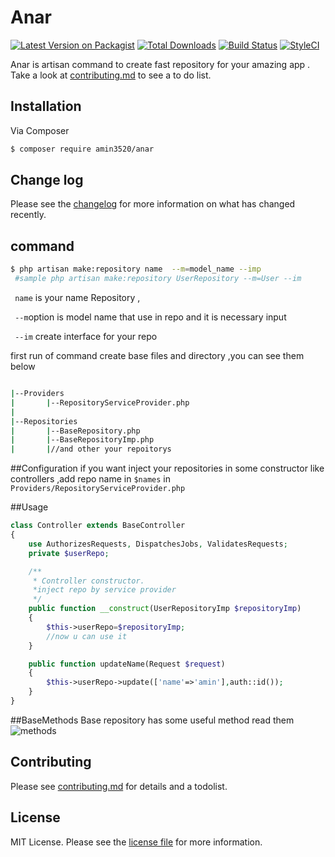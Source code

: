 # Anar

[![Latest Version on Packagist][ico-version]][link-packagist]
[![Total Downloads][ico-downloads]][link-downloads]
[![Build Status][ico-travis]][link-travis]
[![StyleCI][ico-styleci]][link-styleci]

Anar is artisan command to create fast repository for your amazing app . Take a look at [contributing.md](contributing.md) to see a to do list.

## Installation

Via Composer

``` bash
$ composer require amin3520/anar
```


## Change log

Please see the [changelog](changelog.md) for more information on what has changed recently.

## command

``` bash
$ php artisan make:repository name  --m=model_name --imp 
 #sample php artisan make:repository UserRepository --m=User --im
```
```  name ``` is your name Repository ,

```  --m ```option is  model name that use in repo and it is necessary input

```  --im ``` create interface for your repo


first run of command create base files and directory ,you can see them below

``` bash

|--Providers
|       |--RepositoryServiceProvider.php
|
|--Repositories
|       |--BaseRepository.php
|       |--BaseRepositoryImp.php
|       |//and other your repoitorys
```


##Configuration
if you want inject your repositories in some constructor like controllers ,add repo name 
in ```$names``` in ```Providers/RepositoryServiceProvider.php```


##Usage
```php
class Controller extends BaseController
{
    use AuthorizesRequests, DispatchesJobs, ValidatesRequests;
    private $userRepo;

    /**
     * Controller constructor.
     *inject repo by service provider
     */
    public function __construct(UserRepositoryImp $repositoryImp)
    {
        $this->userRepo=$repositoryImp;
        //now u can use it
    }

    public function updateName(Request $request)
    {
        $this->userRepo->update(['name'=>'amin'],auth::id());
    }
}
```


##BaseMethods
Base repository has some useful method read them 
![methods][methods]
## Contributing

Please see [contributing.md](contributing.md) for details and a todolist.


## License

MIT License. Please see the [license file](license.md) for more information.

[ico-version]: https://img.shields.io/packagist/v/amin3520/anar.svg?style=flat-square
[ico-downloads]: https://img.shields.io/packagist/dt/amin3520/anar.svg?style=flat-square
[ico-travis]: https://img.shields.io/travis/amin3520/anar/master.svg?style=flat-square
[ico-styleci]: https://styleci.io/repos/12345678/shield

[link-packagist]: https://packagist.org/packages/amin3520/anar
[link-downloads]: https://packagist.org/packages/amin3520/anar
[link-travis]: https://travis-ci.org/amin3520/anar
[link-styleci]: https://styleci.io/repos/12345678
[link-author]: https://github.com/amin3520
[link-contributors]: ../../contributors]
[methods]:https://imgur.com/a/dW7rUnr

